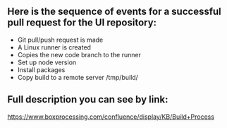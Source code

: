 ## Here is the sequence of events for a successful pull request for the UI repository: 

* Git pull/push request is made
* A Linux runner is created
* Copies the new code branch to the runner
* Set up node version
* Install packages
* Copy build to a remote server /tmp/build/
## Full description you can see by link:
https://www.boxprocessing.com/confluence/display/KB/Build+Process
